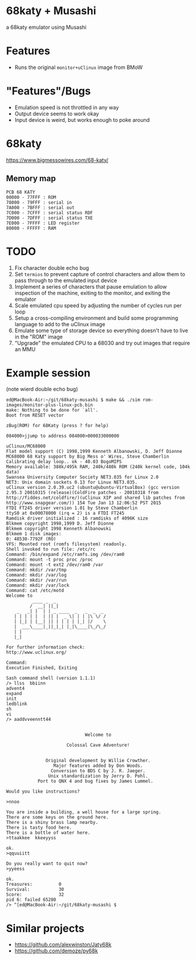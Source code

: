 # 68katy + Musashi
a 68katy emulator using Musashi

# Features
- Runs the original `monitor+uClinux` image from BMoW

# "Features"/Bugs
- Emulation speed is not throttled in any way
- Output device seems to work okay
- Input device is weird, but works enough to poke around

# 68katy
https://www.bigmessowires.com/68-katy/

## Memory map
```
PCB 68 KATY
00000 - 77FFF : ROM
78000 - 79FFF : serial in
7A000 - 7BFFF : serial out
7C000 - 7CFFF : serial status RDF
7D000 - 7DFFF : serial status TXE
7E000 - 7FFFF : LED register
80000 - FFFFF : RAM
```

# TODO
1. Fix character double echo bug
2. Set `termios` to prevent capture of control characters and allow them to pass through to the emulated input device
3. Implement a series of characters that pause emulation to allow inspection of the machine, exiting to the monitor, and exiting the emulator
4. Scale emulated cpu speed by adjusting the number of cycles run per loop
5. Setup a cross-compiling environment and build some programming language to add to the uClinux image
6. Emulate some type of storage device so everything doesn't have to live in the "ROM" image
7. "Upgrade" the emulated CPU to a 68030 and try out images that require an MMU

# Example session
(note wierd double echo bug)
```
ed@MacBook-Air:~/git/68katy-musashi $ make && ./sim rom-images/monitor-plus-linux-pcb.bin 
make: Nothing to be done for `all'.
Boot from RESET vector

zBug(ROM) for 68Katy (press ? for help)

084000>jjump to address 084000>000033000000

uClinux/MC68000
Flat model support (C) 1998,1999 Kenneth Albanowski, D. Jeff Dionne
MC68000 68 Katy support by Big Mess o' Wires, Steve Chamberlin
Calibrating delay loop.. ok - 40.03 BogoMIPS
Memory available: 388k/495k RAM, 240k/480k ROM (240k kernel code, 104k data)
Swansea University Computer Society NET3.035 for Linux 2.0
NET3: Unix domain sockets 0.13 for Linux NET3.035.
uClinux version 2.0.39.uc2 (ubuntu@ubuntu-VirtualBox) (gcc version 2.95.3 20010315 (release)(ColdFire patches - 20010318 from http://fiddes.net/coldfire/)(uClinux XIP and shared lib patches from http://www.snapgear.com/)) 154 Tue Jan 13 12:06:52 PST 2015
FTDI FT245 driver version 1.01 by Steve Chamberlin
ttyS0 at 0x00078000 (irq = 2) is a FTDI FT245
Ramdisk driver initialized : 16 ramdisks of 4096K size
Blkmem copyright 1998,1999 D. Jeff Dionne
Blkmem copyright 1998 Kenneth Albanowski
Blkmem 1 disk images:
0: 48530-7792F (RO)
VFS: Mounted root (romfs filesystem) readonly.
Shell invoked to run file: /etc/rc
Command: /bin/expand /etc/ramfs.img /dev/ram0
Command: mount -t proc proc /proc
Command: mount -t ext2 /dev/ram0 /var
Command: mkdir /var/tmp
Command: mkdir /var/log
Command: mkdir /var/run
Command: mkdir /var/lock
Command: cat /etc/motd
Welcome to
          ____ _  _
         /  __| ||_|                 
    _   _| |  | | _ ____  _   _  _  _ 
   | | | | |  | || |  _ \| | | |\ \/ /
   | |_| | |__| || | | | | |_| |/    \
   |  ___\____|_||_|_| |_|\____|\_/\_/
   | |
   |_|

For further information check:
http://www.uclinux.org/

Command: 
Execution Finished, Exiting

Sash command shell (version 1.1.1)
/> llss  bbiinn
advent4
expand
init
ledblink
sh
vi
/> aaddvveenntt44


                              Welcome to 

                       Colossal Cave Adventure!


               Original development by Willie Crowther.
                  Major features added by Don Woods.
                 Conversion to BDS C by J. R. Jaeger.
                Unix standardization by Jerry D. Pohl.
            Port to QNX 4 and bug fixes by James Lummel.

Would you like instructions?

>nnoo

You are inside a building, a well house for a large spring.
There are some keys on the ground here.
There is a shiny brass lamp nearby.
There is tasty food here.
There is a bottle of water here.
>ttaakkee  kkeeyyss

ok.
>qquuiitt

Do you really want to quit now?
>yyeess

ok.
Treasures:          0
Survival:           30
Score:              32
pid 6: failed 65280
/> ^[ed@MacBook-Air:~/git/68katy-musashi $ 
```

# Similar projects
- https://github.com/alexwinston/Jaty68k
- https://github.com/demoze/py68k